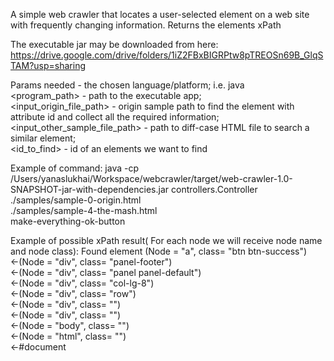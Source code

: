 A simple web crawler that locates a user-selected element on a web site with frequently changing information.
Returns the elements xPath

The executable jar may be downloaded from here:
https://drive.google.com/drive/folders/1iZ2FBxBIGRPtw8pTREOSn69B_GlqSTAM?usp=sharing

Params needed
<platform> - the chosen language/platform; i.e. java<br />
<program_path> - path to the executable app;<br />
<input_origin_file_path> - origin sample path to find the element with attribute id  and collect all the required information;<br />
<input_other_sample_file_path> - path to diff-case HTML file to search a similar element;<br />
<id_to_find> - id of an elements we want to find<br />

Example of command:
 java -cp /Users/yanaslukhai/Workspace/webcrawler/target/web-crawler-1.0-SNAPSHOT-jar-with-dependencies.jar
 controllers.Controller<br />
 ./samples/sample-0-origin.html<br />
 ./samples/sample-4-the-mash.html<br />
 make-everything-ok-button<br />

Example of possible xPath result( For each node we will receive node name and node class):
Found element (Node = "a", class= "btn btn-success")<br />
        <-(Node = "div", class= "panel-footer")<br />
        <-(Node = "div", class= "panel panel-default")<br />
        <-(Node = "div", class= "col-lg-8")<br />
        <-(Node = "div", class= "row")<br />
        <-(Node = "div", class= "")<br />
        <-(Node = "div", class= "")<br />
        <-(Node = "body", class= "")<br />
        <-(Node = "html", class= "")<br />
        <-#document



